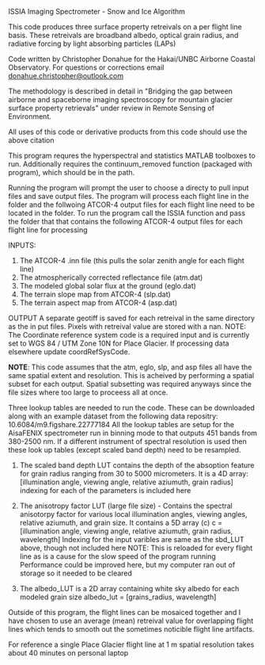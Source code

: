  ISSIA
 Imaging Spectrometer - Snow and Ice Algorithm
 
 This code produces three surface property retreivals on a per flight line 
 basis. These retreivals are broadband albedo, optical grain radius, and radiative 
 forcing by light absorbing particles (LAPs)
 
 Code written by Christopher Donahue for the Hakai/UNBC  Airborne Coastal Observatory. 
 For questions or corrections email donahue.christopher@outlook.com
 
 The methodology is described in detail in "Bridging the gap between 
 airborne and spaceborne imaging spectroscopy for mountain glacier surface 
 property retrievals" under review in Remote Sensing of Environment.

 All uses of this code or derivative products from this code should use the above
 citation
 
 This program requres the hyperspectral and statistics MATLAB toolboxes to 
 run. Additionally requires the continuum_removed function (packaged with
 program), which should be in the path.
 
 Running the program will prompt the user to choose a directy to pull input 
 files and save output files. The program will process each flight line in the 
 folder and the follwoing ATCOR-4 output files for each flight line need to be 
 located in the folder.
 To run the program call the ISSIA function and pass the folder that that
 contains the following ATCOR-4 output files for each flight line for processing

 INPUTS:
 1) The ATCOR-4 .inn file (this pulls the solar zenith angle for each flight line)
 2) The atmospherically corrected reflectance file (atm.dat)
 3) The modeled global solar flux at the ground (eglo.dat)
 4) The terrain slope map from ATCOR-4 (slp.dat)
 5) The terrain aspect map from ATCOR-4 (asp.dat)

OUTPUT
 A separate geotiff is saved for each retreival in the same directory as the in put files. 
 Pixels with retreival value are stored with a nan.
 NOTE: The Coordinate reference system code is a required input and is
 currently set to WGS 84 / UTM Zone 10N for Place Glacier. If processing
 data elsewhere update coordRefSysCode.

 **NOTE**: This code assumes that the atm, eglo, slp, and asp files all have the 
 same spatial extent and resolution. This is acheived by performing a spatial 
 subset for each output. Spatial subsetting was required anyways since the file 
 sizes where too large to proceess all at once. 

 Three lookup tables are needed to run the code. These can be downloaded along with an example dataset 
 from the following data repositry:  10.6084/m9.figshare.22777184
 All the lookup tables are setup for the AisaFENIX spectrometer run in binning mode to
 that outputs 451 bands from 380-2500 nm. If a different instrument of
 spectral resolution is used then these look up tables (except scaled band
 depth) need to be resampled.
 1) The scaled band depth LUT contains the depth of the absoption feature for 
    grain radius ranging from 30 to 5000 micrometers. 
    It is a 4D array: [illumination angle, viewing angle, relative aziumuth, grain radius]
     indexing for each of the parameters is included here
 
 2) The anisotropy factor LUT (large file size) - Contains the spectral
    anisotorpy factor for various local illumination angles, viewing
    angles, relative aziumuth, and grain size. It contains a 5D array (c)
    c = [illumination angle, viewing angle, relative aziumuth, grain radius, wavelength]
    Indexing for the input varibles are same as the sbd_LUT above, though not included here
    NOTE: This is reloaded for every flight line as is a cause for the slow speed of the program running
    Performance could be improved here, but my computer ran out of storage so it needed to be cleared

 3) The albedo_LUT is a 2D array containing white sky albedo for each
    modeled grain size
    albedo_lut = [grains_radius, wavelength]

 Outside of this program, the flight lines can be mosaiced together and I
 have chosen to use an average (mean)  retreival value for overlapping flight lines which
 tends to smooth out the sometimes noticible flight line artifacts. 

For reference a single Place Glacier flight line at 1 m spatial resolution
takes about 40 minutes on personal laptop
